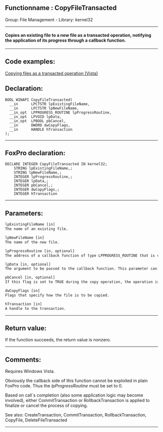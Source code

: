 <link rel="stylesheet" type="text/css" href="../../css/win32api.css">  
<link rel="stylesheet" href="https://cdnjs.cloudflare.com/ajax/libs/font-awesome/4.7.0/css/font-awesome.min.css">

## Functionname : CopyFileTransacted
Group: File Management - Library: kernel32    
***  


#### Copies an existing file to a new file as a transacted operation, notifying the application of its progress through a callback function.
***  


## Code examples:
[Copying files as a transacted operation (Vista)](../../samples/sample_540.md)  

## Declaration:
```foxpro  
BOOL WINAPI CopyFileTransacted(
  __in      LPCTSTR lpExistingFileName,
  __in      LPCTSTR lpNewFileName,
  __in_opt  LPPROGRESS_ROUTINE lpProgressRoutine,
  __in_opt  LPVOID lpData,
  __in_opt  LPBOOL pbCancel,
  __in      DWORD dwCopyFlags,
  __in      HANDLE hTransaction
);  
```  
***  


## FoxPro declaration:
```foxpro  
DECLARE INTEGER CopyFileTransacted IN kernel32;
	STRING lpExistingFileName,;
	STRING lpNewFileName,;
	INTEGER lpProgressRoutine,;
	INTEGER lpData,;
	INTEGER pbCancel,;
	INTEGER dwCopyFlags,;
	INTEGER hTransaction  
```  
***  


## Parameters:
```txt  
lpExistingFileName [in]
The name of an existing file.

lpNewFileName [in]
The name of the new file.

lpProgressRoutine [in, optional]
The address of a callback function of type LPPROGRESS_ROUTINE that is called each time another portion of the file has been copied.

lpData [in, optional]
The argument to be passed to the callback function. This parameter can be NULL.

pbCancel [in, optional]
If this flag is set to TRUE during the copy operation, the operation is canceled. Otherwise, the copy operation will continue to completion.

dwCopyFlags [in]
Flags that specify how the file is to be copied.

hTransaction [in]
A handle to the transaction.  
```  
***  


## Return value:
If the function succeeds, the return value is nonzero.  
***  


## Comments:
Requires Windows Vista.   
  
Obviously the callback side of this function cannot be exploited in plain FoxPro code. Thus the <Em>lpProgressRoutine</Em> must be set to 0.  
  
Based on call`s completion (also some application logic may become involved), either CommitTransaction or RollbackTransaction is applied to finalize or cancel the process of copying.  
  
See also: CreateTransaction, CommitTransaction, RollbackTransaction, CopyFile, DeleteFileTransacted    
  
***  


